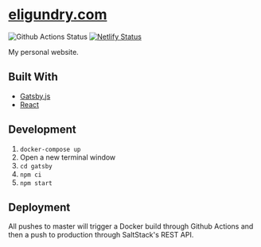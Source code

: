 # [eligundry.com](https://eligundry.com)

![Github Actions Status](https://github.com/eligundry/eligundry.com/workflows/.github/workflows/docker-build.yml/badge.svg)
[![Netlify Status](https://api.netlify.com/api/v1/badges/24c00fcd-034e-4d8d-8fa3-73cf8343966a/deploy-status)](https://app.netlify.com/sites/eligundry/deploys)

My personal website.

## Built With

* [Gatsby.js](https://www.gatsbyjs.org/)
* [React](https://reactjs.org/)

## Development

1. `docker-compose up`
2. Open a new terminal window
3. `cd gatsby`
4. `npm ci`
5. `npm start`

## Deployment

All pushes to master will trigger a Docker build through Github Actions and then a push to production through
SaltStack's REST API.
